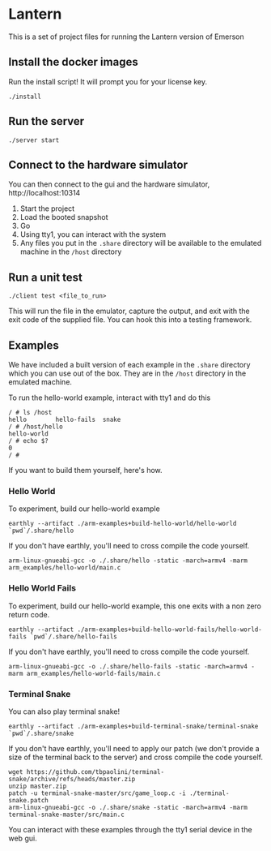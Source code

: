 # Lantern
This is a set of project files for running the Lantern version of Emerson

## Install the docker images
Run the install script! It will prompt you for your license key.
```
./install
```

## Run the server
```
./server start
```

## Connect to the hardware simulator
You can then connect to the gui and the hardware simulator, http://localhost:10314

1. Start the project
2. Load the booted snapshot
3. Go
4. Using tty1, you can interact with the system
5. Any files you put in the `.share` directory will be available to the emulated machine in the `/host` directory

## Run a unit test
```
./client test <file_to_run>
```

This will run the file in the emulator, capture the output, and exit with the exit code of the supplied file. You can hook this into a testing framework.

## Examples
We have included a built version of each example in the `.share` directory which you can use out of the box. They are in the `/host` directory in the emulated machine.

To run the hello-world example, interact with tty1 and do this
```
/ # ls /host
hello        hello-fails  snake
/ # /host/hello
hello-world
/ # echo $?
0
/ # 
```

If you want to build them yourself, here's how.

### Hello World
To experiment, build our hello-world example 
```
earthly --artifact ./arm-examples+build-hello-world/hello-world `pwd`/.share/hello
```

If you don't have earthly, you'll need to cross compile the code yourself.
```
arm-linux-gnueabi-gcc -o ./.share/hello -static -march=armv4 -marm arm_examples/hello-world/main.c
```

### Hello World Fails
To experiment, build our hello-world example, this one exits with a non zero return code.
```
earthly --artifact ./arm-examples+build-hello-world-fails/hello-world-fails `pwd`/.share/hello-fails
```

If you don't have earthly, you'll need to cross compile the code yourself.
```
arm-linux-gnueabi-gcc -o ./.share/hello-fails -static -march=armv4 -marm arm_examples/hello-world-fails/main.c
```

### Terminal Snake
You can also play terminal snake! 
```
earthly --artifact ./arm-examples+build-terminal-snake/terminal-snake `pwd`/.share/snake
```

If you don't have earthly, you'll need to apply our patch (we don't provide a size of the terminal back to the server) and cross compile the code yourself.
```
wget https://github.com/tbpaolini/terminal-snake/archive/refs/heads/master.zip
unzip master.zip
patch -u terminal-snake-master/src/game_loop.c -i ./terminal-snake.patch
arm-linux-gnueabi-gcc -o ./.share/snake -static -march=armv4 -marm terminal-snake-master/src/main.c
```

You can interact with these examples through the tty1 serial device in the web gui.
